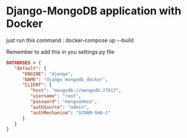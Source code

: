 Django-MongoDB application with Docker
===============

just run this command : 
docker-compose up --build

Remember to add this in you settings.py file

```json
DATABASES = {
   "default": {
      "ENGINE": "djongo",
      "NAME": "django_mongodb_docker",
      "CLIENT": {
         "host": "mongodb://mongodb:27017",
         "username": "root",
         "password": "mongoadmin",
         "authSource": "admin",
         "authMechanism": "SCRAM-SHA-1"
      }
   }
}
```
